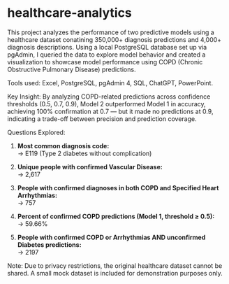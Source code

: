 # healthcare-analytics
This project analyzes the performance of two predictive models using a healthcare dataset conatining 350,000+ diagnosis predictions and 4,000+ diagnosis descriptions. Using a local PostgreSQL database set up via pgAdmin, I queried the data to explore model behavior and created a visualization to showcase model performance using COPD (Chronic Obstructive Pulmonary Disease) predictions.

Tools used:
Excel, PostgreSQL, pgAdmin 4, SQL, ChatGPT, PowerPoint.

Key Insight: 
By analyzing COPD-related predictions across confidence thresholds (0.5, 0.7, 0.9), Model 2 outperformed Model 1 in accuracy, achieving 100% confirmation at 0.7 — but it made no predictions at 0.9, indicating a trade-off between precision and prediction coverage.

Questions Explored:

1. **Most common diagnosis code:**  
   → E119 (Type 2 diabetes without complication)

2. **Unique people with confirmed Vascular Disease:**  
   → 2,617

3. **People with confirmed diagnoses in both COPD and Specified Heart Arrhythmias:**  
   → 757

4. **Percent of confirmed COPD predictions (Model 1, threshold ≥ 0.5):**  
   → 59.66%

5. **People with confirmed COPD or Arrhythmias AND unconfirmed Diabetes predictions:**  
   → 2197

Note:
Due to privacy restrictions, the original healthcare dataset cannot be shared. A small mock dataset is included for demonstration purposes only.
